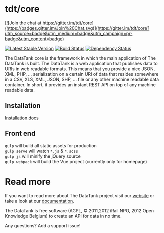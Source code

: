 # tdt/core

[![Join the chat at https://gitter.im/tdt/core](https://badges.gitter.im/Join%20Chat.svg)](https://gitter.im/tdt/core?utm_source=badge&utm_medium=badge&utm_campaign=pr-badge&utm_content=badge)


[![Latest Stable Version](https://poser.pugx.org/tdt/core/version.png)](https://packagist.org/packages/tdt/core)
[![Build Status](https://travis-ci.org/tdt/core.png?branch=development)](https://travis-ci.org/tdt/core) [![Dependency Status](https://www.versioneye.com/php/tdt:core/badge.png)](https://www.versioneye.com/php/tdt:core)

The DataTank core is the framework in which the main application of The DataTank is built. The DataTank is a web application that publishes data to URIs in web readable formats. This means that you provide a nice JSON, XML, PHP, ... serialization on a certain URI of data that resides somewhere in a CSV, XLS, XML, JSON, SHP, ... file or any other machine readable data container. In short, it provides an instant REST API on top of any machine readable data.

## Installation

[Installation docs](http://docs.thedatatank.com/5.12/installation)

## Front end

`gulp` will build all static assets for production  
`gulp serve` will watch `*.js` & `*.scss`  
`gulp js` will minify the jQuery source  
`gulp webpack` will build the Vue project (currently only for homepage)

# Read more

If you want to read more about The DataTank project visit our [website](http://thedatatank.com) or take a look at our [documentation](http://docs.thedatatank.com).

The DataTank is free software (AGPL, © 2011,2012 iRail NPO, 2012 Open Knowledge Belgium) to create an API for data in no time.

Any questions? Add a support issue!